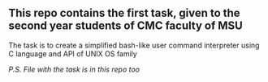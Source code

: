 <h2>This repo contains the first task, given to the second year students of CMC faculty of MSU</h2>
<p>The task is to create a simplified bash-like user command interpreter using C language and API of UNIX OS family</p>
<p><i>P.S. File with the task is in this repo too</i></p>